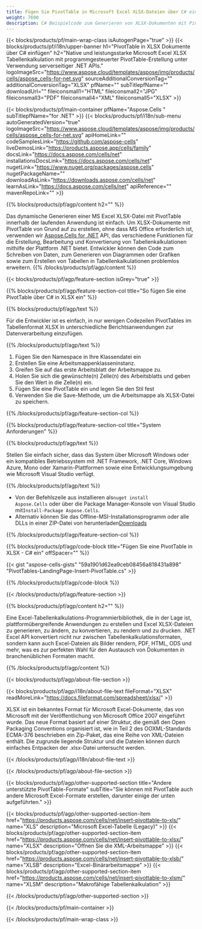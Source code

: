 ```yaml
---
title: Fügen Sie PivotTable in Microsoft Excel XLSX-Dateien über C# ein
weight: 7690
description: C# Beispielcode zum Generieren von XLSX-Dokumenten mit PivotTable. Verwenden Sie diesen Code zum Erstellen von Micorsoft Excel XLSX-Dateien mit PivotTable in VB.NET, Asp.NET oder einer anderen .NET-basierten Anwendung.
---
```

{{< blocks/products/pf/main-wrap-class isAutogenPage="true" >}}
{{< blocks/products/pf/i18n/upper-banner h1="PivotTable in XLSX Dokumente über C# einfügen" h2="Native und leistungsstarke Microsoft Excel XLSX Tabellenkalkulation mit programmgesteuerter PivotTable-Erstellung unter Verwendung serverseitiger .NET APIs." logoImageSrc="https://www.aspose.cloud/templates/aspose/img/products/cells/aspose_cells-for-net.svg" sourceAdditionalConversionTag="" additionalConversionTag="XLSX" pfName="" subTitlepfName="" downloadUrl="" fileiconsmall1="HTML" fileiconsmall2="JPG" fileiconsmall3="PDF" fileiconsmall4="XML" fileiconsmall5="XLSX" >}}

{{< blocks/products/pf/main-container pfName="Aspose.Cells " subTitlepfName="for .NET" >}}
{{< blocks/products/pf/i18n/sub-menu autoGeneratedVersion="true" logoImageSrc="https://www.aspose.cloud/templates/aspose/img/products/cells/aspose_cells-for-net.svg" apiHomeLink="" codeSamplesLink="https://github.com/aspose-cells" liveDemosLink="https://products.aspose.app/cells/family" docsLink="https://docs.aspose.com/cells/net" installationsDocsLink="https://docs.aspose.com/cells/net" nugetLink="https://www.nuget.org/packages/aspose.cells" nugetPackageName="" downloadAsLink="https://downloads.aspose.com/cells/net" learnAsLink="https://docs.aspose.com/cells/net" apiReference="" mavenRepoLink="" >}}

{{% blocks/products/pf/agp/content h2="" %}}

 Das dynamische Generieren einer MS Excel XLSX-Datei mit PivotTable innerhalb der laufenden Anwendung ist einfach. Um XLSX-Dokumente mit PivotTable von Grund auf zu erstellen, ohne dass MS Office erforderlich ist, verwenden wir
 [Aspose.Cells for .NET](https://products.aspose.com/cells/net) 
 API, das verschiedene Funktionen für die Erstellung, Bearbeitung und Konvertierung von Tabellenkalkulationen mithilfe der Plattform .NET bietet. Entwickler können den Code zum Schreiben von Daten, zum Generieren von Diagrammen oder Grafiken sowie zum Erstellen von Tabellen in Tabellenkalkulationen problemlos erweitern.
{{% /blocks/products/pf/agp/content %}}

{{< blocks/products/pf/agp/feature-section isGrey="true" >}}

{{% blocks/products/pf/agp/feature-section-col title="So fügen Sie eine PivotTable über C# in XLSX ein" %}}

{{% blocks/products/pf/agp/text %}}

 Für die Entwickler ist es einfach, in nur wenigen Codezeilen PivotTables im Tabellenformat XLSX in unterschiedliche Berichtsanwendungen zur Datenverarbeitung einzufügen.

{{% /blocks/products/pf/agp/text %}}

1.  Fügen Sie den Namespace in Ihre Klassendatei ein
1.  Erstellen Sie eine Arbeitsmappenklasseninstanz.
1.  Greifen Sie auf das erste Arbeitsblatt der Arbeitsmappe zu.
1.  Holen Sie sich die gewünschte(n) Zelle(n) des Arbeitsblatts und geben Sie den Wert in die Zelle(n) ein.
1.  Fügen Sie eine PivotTable ein und legen Sie den Stil fest
1.  Verwenden Sie die Save-Methode, um die Arbeitsmappe als XLSX-Datei zu speichern.

{{% /blocks/products/pf/agp/feature-section-col %}}

{{% blocks/products/pf/agp/feature-section-col title="System Anforderungen" %}}

{{% blocks/products/pf/agp/text %}}

 Stellen Sie einfach sicher, dass das System über Microsoft Windows oder ein kompatibles Betriebssystem mit .NET Framework, .NET Core, Windows Azure, Mono oder Xamarin-Plattformen sowie eine Entwicklungsumgebung wie Microsoft Visual Studio verfügt.

{{% /blocks/products/pf/agp/text %}}

-  Von der Befehlszeile aus installieren als<code>nuget install Aspose.Cells</code> oder über die Package Manager-Konsole von Visual Studio mit<code>Install-Package Aspose.Cells</code>.
-  Alternativ können Sie das Offline-MSI-Installationsprogramm oder alle DLLs in einer ZIP-Datei von herunterladen<a href="https://downloads.aspose.com/cells/net">Downloads</a>

{{% /blocks/products/pf/agp/feature-section-col %}}

{{% blocks/products/pf/agp/code-block title="Fügen Sie eine PivotTable in XLSX - C# ein" offSpacer="" %}}

{{< gist "aspose-cells-gists" "59a1901d62ea9ceb08456a818431a898" "PivotTables-LandingPage-Insert-PivotTable.cs" >}}

{{% /blocks/products/pf/agp/code-block %}}

{{< /blocks/products/pf/agp/feature-section >}}

<!-- aboutfile Starts -->     
{{% blocks/products/pf/agp/content h2="" %}}

Eine Excel-Tabellenkalkulations-Programmierbibliothek, die in der Lage ist, plattformübergreifende Anwendungen zu erstellen und Excel XLSX-Dateien zu generieren, zu ändern, zu konvertieren, zu rendern und zu drucken. .NET Excel API konvertiert nicht nur zwischen Tabellenkalkulationsformaten, sondern kann auch Excel-Dateien als Bilder rendern, PDF, HTML, ODS und mehr, was es zur perfekten Wahl für den Austausch von Dokumenten in branchenüblichen Formaten macht.



{{% /blocks/products/pf/agp/content %}}

{{< blocks/products/pf/agp/about-file-section >}}

{{< blocks/products/pf/agp/i18n/about-file-text fileFormat="XLSX" readMoreLink="https://docs.fileformat.com/spreadsheet/xlsx/" >}}

XLSX ist ein bekanntes Format für Microsoft Excel-Dokumente, das von Microsoft mit der Veröffentlichung von Microsoft Office 2007 eingeführt wurde. Das neue Format basiert auf einer Struktur, die gemäß den Open Packaging Conventions organisiert ist, wie in Teil 2 des OOXML-Standards ECMA-376 beschrieben ein Zip-Paket, das eine Reihe von XML-Dateien enthält. Die zugrunde liegende Struktur und die Dateien können durch einfaches Entpacken der .xlsx-Datei untersucht werden.

{{< /blocks/products/pf/agp/i18n/about-file-text >}}

{{< /blocks/products/pf/agp/about-file-section >}}
<!-- aboutfile Ends -->

{{< blocks/products/pf/agp/other-supported-section title="Andere unterstützte PivotTable-Formate" subTitle="Sie können mit PivotTable auch andere Microsoft Excel-Formate erstellen, darunter einige der unten aufgeführten." >}}

{{< blocks/products/pf/agp/other-supported-section-item href="https://products.aspose.com/cells/net/insert-pivottable-to-xls/" name="XLS" description="Microsoft Excel-Tabelle (Legacy)" >}} 
{{< blocks/products/pf/agp/other-supported-section-item href="https://products.aspose.com/cells/net/insert-pivottable-to-xlsx/" name="XLSX" description="Öffnen Sie die XML-Arbeitsmappe" >}}
{{< blocks/products/pf/agp/other-supported-section-item href="https://products.aspose.com/cells/net/insert-pivottable-to-xlsb/" name="XLSB" description="Excel-Binärarbeitsmappe" >}}
{{< blocks/products/pf/agp/other-supported-section-item href="https://products.aspose.com/cells/net/insert-pivottable-to-xlsm/" name="XLSM" description="Makrofähige Tabellenkalkulation" >}} 

{{< /blocks/products/pf/agp/other-supported-section >}}

{{< /blocks/products/pf/main-container >}}
    
{{< /blocks/products/pf/main-wrap-class >}}
